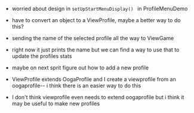 

- worried about design in ``setUpStartMenuDisplay() `` in ProfileMenuDemo
- have to convert an object to a ViewProfile, maybe a better way to do this?
- sending the name of the selected profile all the way to ViewGame
- right now it just prints the name but we can find a way to use that to update the profiles stats

- maybe on next sprit figure out how to add a new profile 
- ViewProfile extends OogaProfile and I create a viewprofile from an oogaprofile-- i think there is an easier way to do this
- I don't think viewprofile even needs to extend oogaprofile but i think it may be useful to make new profiles 
